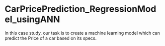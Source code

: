 # CarPricePrediction_RegressionModel_usingANN
In this case study, our task is to create a machine learning model which can predict the Price of a car based on its specs.
